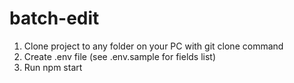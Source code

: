 # batch-edit
1. Clone project to any folder on your PC with git clone command
2. Create .env file (see .env.sample for fields list)
3. Run npm start
